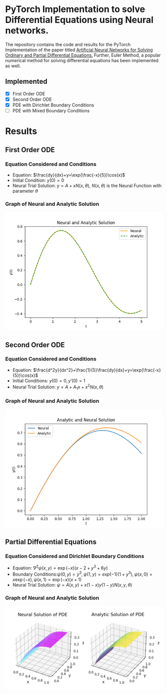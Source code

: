 # PyTorch Implementation to solve Differential Equations using Neural networks.

The repository contains the code and results for the PyTorch Implementation of the paper titled <a href="https://www.cs.uoi.gr/~lagaris/papers/TNN-LLF.pdf">Artificial Neural Networks for Solving Ordinary and Partial Differential Equations.</a> Further, Euler Method, a popular numerical method for solving differential equations has been implemented as well.

## Implemented
- [x] First Order ODE
- [x] Second Order ODE
- [x] PDE with Dirichlet Boundary Conditions
- [ ] PDE with Mixed Boundary Conditions

# Results
## First Order ODE
### Equation Considered and Conditions
- Equation: $\frac{dy}{dx}+y=\exp(\frac{-x}{5})\cos(x)$
- Initial Condition: $y(0)=0$
- Neural Trial Solution: $y=A+xN(x,\theta)$, $N(x,\theta)$ is the Neural Function with parameter $\theta$

### Graph of Neural and Analytic Solution
<div align='center'>
    <img src="Results/first_order_ode.png">
</div>

## Second Order ODE
### Equation Considered and Conditions
- Equation: $\frac{d^2y}{dx^2}+\frac{1}{5}\frac{dy}{dx}+y=\exp(\frac{-x}{5})\cos(x)$
- Initial Conditions: $y(0)=0,y'(0)=1$
- Neural Trial Solution: $y=A+A_1x+x^2N(x,\theta)$

### Graph of Neural and Analytic Solution
<div align='center'>
    <img src="Results/second_order_ode.png">
</div>

## Partial Differential Equations
### Equation Considered and Dirichlet Boundary Conditions
- Equation: $\nabla^2\psi(x,y)=\exp(-x)(x-2+y^3+6y)$
- Boundary Conditions:$\psi(0,y)=y^3,\psi(1,y)=exp(-1)(1+y^3),\psi(x,0)=x\exp(-x),\psi(x,1)=\exp(-x)(x+1)$
- Neural Trial Solution: $\psi=A(x,y)+x(1-x)y(1-y)N(x,y,\theta)$
  
### Graph of Neural and Analytic Solution
<div align='center'>
    <img src="Results/pde_dirichlet.png">
</div>